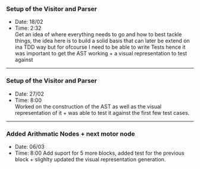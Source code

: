 ### Setup of the Visitor and Parser
- Date: 18/02
- Time: 2:32  
Get an idea of where everything needs to go and how to best tackle things, the idea here is to build a solid
basis that can later be extend on ina TDD way but for ofcourse I need to be able to write Tests
hence it was important to get the AST working + a visual representation to test against
---  
### Setup of the Visitor and Parser
- Date: 27/02
- Time: 8:00  
Worked on the construction of the AST as well as the visual representation of it + was able to test it against the first few test cases.
---
### Added Arithmatic Nodes + next motor node
- Date: 06/03
- Time: 8:00
Add suport for 5 more blocks, added test for the previous block + slighlty updated the visual representation generation.